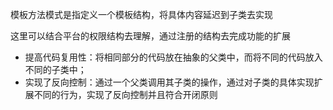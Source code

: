 
模板方法模式是指定义一个模板结构，将具体内容延迟到子类去实现

这里可以结合平台的权限结构去理解，通过注册的结构去完成功能的扩展

- 提高代码复用性：将相同部分的代码放在抽象的父类中，而将不同的代码放入不同的子类中；
- 实现了反向控制：通过一个父类调用其子类的操作，通过对子类的具体实现扩展不同的行为，实现了反向控制并且符合开闭原则